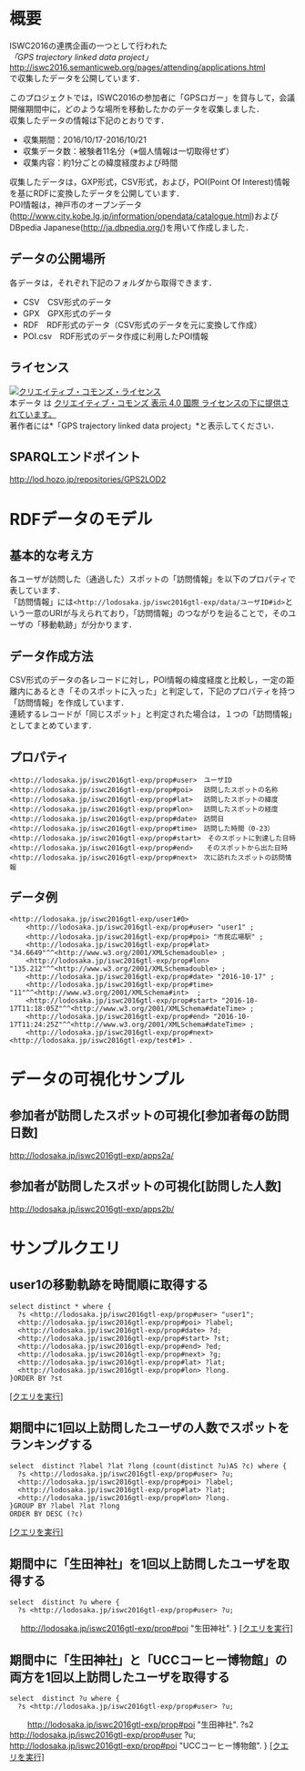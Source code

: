 # 概要
ISWC2016の連携企画の一つとして行われた  
*「GPS trajectory linked data project」*
<http://iswc2016.semanticweb.org/pages/attending/applications.html>  
で収集したデータを公開しています．

このプロジェクトでは，ISWC2016の参加者に「GPSロガー」を貸与して，会議開催期間中に，どのような場所を移動したかのデータを収集しました．  
収集したデータの情報は下記のとおりです．
* 収集期間：2016/10/17-2016/10/21
* 収集データ数：被験者11名分（※個人情報は一切取得せず）
* 収集内容：約1分ごとの緯度経度および時間

収集したデータは，GXP形式，CSV形式，および，POI(Point Of Interest)情報を基にRDFに変換したデータを公開しています．  
POI情報は，神戸市のオープンデータ(http://www.city.kobe.lg.jp/information/opendata/catalogue.html)およびDBpedia Japanese(http://ja.dbpedia.org/)を用いて作成しました．

## データの公開場所
各データは，それぞれ下記のフォルダから取得できます．
* CSV　CSV形式のデータ
* GPX　GPX形式のデータ
* RDF　RDF形式のデータ（CSV形式のデータを元に変換して作成）
* POI.csv　RDF形式のデータ作成に利用したPOI情報

## ライセンス
<a rel="license" href="http://creativecommons.org/licenses/by/4.0/"><img alt="クリエイティブ・コモンズ・ライセンス" style="border-width:0" src="https://i.creativecommons.org/l/by/4.0/88x31.png" /></a><br />本データ は <a rel="license" href="http://creativecommons.org/licenses/by/4.0/">クリエイティブ・コモンズ 表示 4.0 国際 ライセンスの下に提供されています。</a><br>
著作者には*「GPS trajectory linked data project」*と表示してください．

## SPARQLエンドポイント
<http://lod.hozo.jp/repositories/GPS2LOD2>

# RDFデータのモデル
## 基本的な考え方
各ユーザが訪問した（通過した）スポットの「訪問情報」を以下のプロパティで表しています．  
「訪問情報」には```<http://lodosaka.jp/iswc2016gtl-exp/data/ユーザID#id>```という一意のURIが与えられており，「訪問情報」のつながりを辿ることで，そのユーザの「移動軌跡」が分かります．

## データ作成方法
CSV形式のデータの各レコードに対し，POI情報の緯度経度と比較し，一定の距離内にあるとき「そのスポットに入った」と判定して，下記のプロパティを持つ「訪問情報」を作成しています．  
連続するレコードが「同じスポット」と判定された場合は，１つの「訪問情報」としてまとめています．

## プロパティ

	<http://lodosaka.jp/iswc2016gtl-exp/prop#user>　ユーザID
    <http://lodosaka.jp/iswc2016gtl-exp/prop#poi> 　訪問したスポットの名称
    <http://lodosaka.jp/iswc2016gtl-exp/prop#lat> 　訪問したスポットの緯度
    <http://lodosaka.jp/iswc2016gtl-exp/prop#lon> 　訪問したスポットの経度
    <http://lodosaka.jp/iswc2016gtl-exp/prop#date>　訪問日
    <http://lodosaka.jp/iswc2016gtl-exp/prop#time>　訪問した時間（0-23）
    <http://lodosaka.jp/iswc2016gtl-exp/prop#start>　そのスポットに到達した日時
    <http://lodosaka.jp/iswc2016gtl-exp/prop#end>　　そのスポットから出た日時
    <http://lodosaka.jp/iswc2016gtl-exp/prop#next>　次に訪れたスポットの訪問情報

## データ例

	<http://lodosaka.jp/iswc2016gtl-exp/user1#0>
	    <http://lodosaka.jp/iswc2016gtl-exp/prop#user> "user1" ;
	    <http://lodosaka.jp/iswc2016gtl-exp/prop#poi> "市民広場駅" ;
	    <http://lodosaka.jp/iswc2016gtl-exp/prop#lat> "34.6649"^^<http://www.w3.org/2001/XMLSchemadouble> ;
	    <http://lodosaka.jp/iswc2016gtl-exp/prop#lon> "135.212"^^<http://www.w3.org/2001/XMLSchemadouble> ;
	    <http://lodosaka.jp/iswc2016gtl-exp/prop#date> "2016-10-17" ;
	    <http://lodosaka.jp/iswc2016gtl-exp/prop#time> "11"^^<http://www.w3.org/2001/XMLSchema#int>  ;
	    <http://lodosaka.jp/iswc2016gtl-exp/prop#start> "2016-10-17T11:18:05Z"^^<http://www.w3.org/2001/XMLSchema#dateTime> ;
	    <http://lodosaka.jp/iswc2016gtl-exp/prop#end> "2016-10-17T11:24:25Z"^^<http://www.w3.org/2001/XMLSchema#dateTime> ;
	    <http://lodosaka.jp/iswc2016gtl-exp/prop#next> <http://lodosaka.jp/iswc2016gtl-exp/test#1> .

# データの可視化サンプル
## 参加者が訪問したスポットの可視化[参加者毎の訪問日数]
<http://lodosaka.jp/iswc2016gtl-exp/apps2a/>

## 参加者が訪問したスポットの可視化[訪問した人数]
<http://lodosaka.jp/iswc2016gtl-exp/apps2b/>


# サンプルクエリ
## user1の移動軌跡を時間順に取得する

    select distinct * where {
      ?s <http://lodosaka.jp/iswc2016gtl-exp/prop#user> "user1";
      <http://lodosaka.jp/iswc2016gtl-exp/prop#poi> ?label;
      <http://lodosaka.jp/iswc2016gtl-exp/prop#date> ?d;
      <http://lodosaka.jp/iswc2016gtl-exp/prop#start> ?st;
      <http://lodosaka.jp/iswc2016gtl-exp/prop#end> ?ed;
      <http://lodosaka.jp/iswc2016gtl-exp/prop#next> ?g;
      <http://lodosaka.jp/iswc2016gtl-exp/prop#lat> ?lat;
      <http://lodosaka.jp/iswc2016gtl-exp/prop#lon> ?long.
    }ORDER BY ?st
<a href="http://lod.hozo.jp/repositories/GPS2LOD2#query/d/%20%20%20%20select%20distinct%20*%20where%20%7B%0A%20%20%20%20%20%20?s%20%3Chttp://lodosaka.jp/iswc2016gtl-exp/prop%23user%3E%20%22user1%22;%0A%20%20%20%20%20%20%3Chttp://lodosaka.jp/iswc2016gtl-exp/prop#poi%3E%20?label;%0A%20%20%20%20%20%20%3Chttp://lodosaka.jp/iswc2016gtl-exp/prop#date%3E%20?d;%0A%20%20%20%20%20%20%3Chttp://lodosaka.jp/iswc2016gtl-exp/prop#start%3E%20?st;%0A%20%20%20%20%20%20%3Chttp://lodosaka.jp/iswc2016gtl-exp/prop#end%3E%20?ed;%0A%20%20%20%20%20%20%3Chttp://lodosaka.jp/iswc2016gtl-exp/prop#next%3E%20?g;%0A%20%20%20%20%20%20%3Chttp://lodosaka.jp/iswc2016gtl-exp/prop#lat%3E%20?lat;%0A%20%20%20%20%20%20%3Chttp://lodosaka.jp/iswc2016gtl-exp/prop#lon%3E%20?long.%0A%20%20%20%20%7DORDER%20BY%20?st" target="_blank">[クエリを実行]</a>

## 期間中に1回以上訪問したユーザの人数でスポットをランキングする

    select  distinct ?label ?lat ?long (count(distinct ?u)AS ?c) where {
      ?s <http://lodosaka.jp/iswc2016gtl-exp/prop#user> ?u;
      <http://lodosaka.jp/iswc2016gtl-exp/prop#poi> ?label;
      <http://lodosaka.jp/iswc2016gtl-exp/prop#lat> ?lat;
      <http://lodosaka.jp/iswc2016gtl-exp/prop#lon> ?long.
    }GROUP BY ?label ?lat ?long
    ORDER BY DESC (?c)
<a href="http://lod.hozo.jp/repositories/GPS2LOD2#query/d/%20%20%20%20select%20%20distinct%20?label%20?lat%20?long%20(count(distinct%20?u)AS%20?c)%20where%20%7B%0A%20%20%20%20%20%20?s%20%3Chttp://lodosaka.jp/iswc2016gtl-exp/prop%23user%3E%20?u;%0A%20%20%20%20%20%20%3Chttp://lodosaka.jp/iswc2016gtl-exp/prop#poi%3E%20?label;%0A%20%20%20%20%20%20%3Chttp://lodosaka.jp/iswc2016gtl-exp/prop#lat%3E%20?lat;%0A%20%20%20%20%20%20%3Chttp://lodosaka.jp/iswc2016gtl-exp/prop#lon%3E%20?long.%0A%20%20%20%20%7DGROUP%20BY%20?label%20?lat%20?long%0A%20%20%20%20ORDER%20BY%20DESC%20(?c)" target="_blank">[クエリを実行]</a>

## 期間中に「生田神社」を1回以上訪問したユーザを取得する

    select  distinct ?u where {
      ?s <http://lodosaka.jp/iswc2016gtl-exp/prop#user> ?u;
      <http://lodosaka.jp/iswc2016gtl-exp/prop#poi> "生田神社".
    }
<a href="http://lod.hozo.jp/repositories/GPS2LOD2#query/d/%20%20%20%20select%20%20distinct%20?u%20where%20%7B%0A%20%20%20%20%20%20?s%20%3Chttp://lodosaka.jp/iswc2016gtl-exp/prop%23user%3E%20?u;%0A%20%20%20%20%20%20%3Chttp://lodosaka.jp/iswc2016gtl-exp/prop#poi%3E%20%22%E7%94%9F%E7%94%B0%E7%A5%9E%E7%A4%BE%22.%0A%20%20%20%20%7D%0A" target="_blank">[クエリを実行]</a>



## 期間中に「生田神社」と「UCCコーヒー博物館」の両方を1回以上訪問したユーザを取得する

    select  distinct ?u where {
      ?s <http://lodosaka.jp/iswc2016gtl-exp/prop#user> ?u;
         <http://lodosaka.jp/iswc2016gtl-exp/prop#poi> "生田神社".
      ?s2 <http://lodosaka.jp/iswc2016gtl-exp/prop#user> ?u;
      	  <http://lodosaka.jp/iswc2016gtl-exp/prop#poi> "UCCコーヒー博物館".
    }
<a href="http://lod.hozo.jp/repositories/GPS2LOD2#query/d/select%20%20distinct%20?u%20where%20%7B%0A?s%20%3Chttp://lodosaka.jp/iswc2016gtl-exp/prop%23user%3E%20?u;%0A%20%20%20%3Chttp://lodosaka.jp/iswc2016gtl-exp/prop#poi%3E%20%22%E7%94%9F%E7%94%B0%E7%A5%9E%E7%A4%BE%22.%0A?s2%20%3Chttp://lodosaka.jp/iswc2016gtl-exp/prop#user%3E%20?u;%0A%20%20%20%3Chttp://lodosaka.jp/iswc2016gtl-exp/prop#poi%3E%20%22UCC%E3%82%B3%E3%83%BC%E3%83%92%E3%83%BC%E5%8D%9A%E7%89%A9%E9%A4%A8%22.%0A%7D" target="_blank">[クエリを実行]</a>
